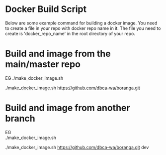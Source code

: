 # Docker Build Script

Below are some example command for building a docker image.   You need to create a file in your repo with docker repo name in it.   The file you need to create is 'docker_repo_name' in the root directory of your repo.


# Build and image from the main/master repo
EG
./make_docker_image.sh <git repo>

./make_docker_image.sh https://github.com/dbca-wa/boranga.git

# Build and image from another branch
EG    
./make_docker_image.sh <git repo> <git branch>

./make_docker_image.sh https://github.com/dbca-wa/boranga.git dev
